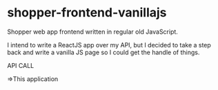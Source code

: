 # shopper-frontend-vanillajs
Shopper web app frontend written in regular old JavaScript.

I intend to write a ReactJS app over my API, but I decided to take a step back and write a vanilla JS page so I could get the handle of things. 

API CALL

=>This application 
